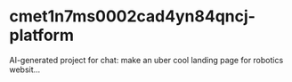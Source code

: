 # cmet1n7ms0002cad4yn84qncj-platform
AI-generated project for chat: make an uber cool landing page for robotics websit...
